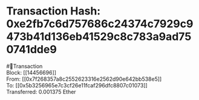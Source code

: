 
Transaction Hash: 0xe2fb7c6d757686c24374c7929c9473b41d136eb41529c8c783a9ad750741dde9
====================================================================================
  
#💸Transaction  
Block: [[14456696]]  
From: [[0x7f268357a8c2552623316e2562d90e642bb538e5]]  
To: [[0x5b3256965e7c3cf26e11fcaf296dfc8807c01073]]  
Transferred: 0.001375 Ether